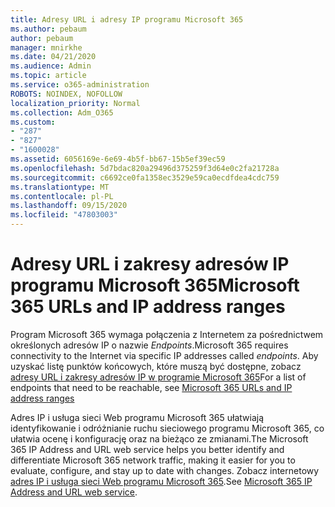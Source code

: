 ```yaml
---
title: Adresy URL i adresy IP programu Microsoft 365
ms.author: pebaum
author: pebaum
manager: mnirkhe
ms.date: 04/21/2020
ms.audience: Admin
ms.topic: article
ms.service: o365-administration
ROBOTS: NOINDEX, NOFOLLOW
localization_priority: Normal
ms.collection: Adm_O365
ms.custom:
- "287"
- "827"
- "1600028"
ms.assetid: 6056169e-6e69-4b5f-bb67-15b5ef39ec59
ms.openlocfilehash: 5d7bdac820a29496d375259f3d64e0c2fa21728a
ms.sourcegitcommit: c6692ce0fa1358ec3529e59ca0ecdfdea4cdc759
ms.translationtype: MT
ms.contentlocale: pl-PL
ms.lasthandoff: 09/15/2020
ms.locfileid: "47803003"
---
```

# <a name="microsoft-365-urls-and-ip-address-ranges"></a><span data-ttu-id="f76b9-102">Adresy URL i zakresy adresów IP programu Microsoft 365</span><span class="sxs-lookup"><span data-stu-id="f76b9-102">Microsoft 365 URLs and IP address ranges</span></span>

<span data-ttu-id="f76b9-103">Program Microsoft 365 wymaga połączenia z Internetem za pośrednictwem określonych adresów IP o nazwie *Endpoints*.</span><span class="sxs-lookup"><span data-stu-id="f76b9-103">Microsoft 365 requires connectivity to the Internet via specific IP addresses called *endpoints*.</span></span>
<span data-ttu-id="f76b9-104">Aby uzyskać listę punktów końcowych, które muszą być dostępne, zobacz [adresy URL i zakresy adresów IP w programie Microsoft 365](https://docs.microsoft.com/office365/enterprise/urls-and-ip-address-ranges)</span><span class="sxs-lookup"><span data-stu-id="f76b9-104">For a list of endpoints that need to be reachable, see [Microsoft 365 URLs and IP address ranges](https://docs.microsoft.com/office365/enterprise/urls-and-ip-address-ranges)</span></span> 

<span data-ttu-id="f76b9-105">Adres IP i usługa sieci Web programu Microsoft 365 ułatwiają identyfikowanie i odróżnianie ruchu sieciowego programu Microsoft 365, co ułatwia ocenę i konfigurację oraz na bieżąco ze zmianami.</span><span class="sxs-lookup"><span data-stu-id="f76b9-105">The Microsoft 365 IP Address and URL web service helps you better identify and differentiate Microsoft 365 network traffic, making it easier for you to evaluate, configure, and stay up to date with changes.</span></span> <span data-ttu-id="f76b9-106">Zobacz internetowy [adres IP i usługa sieci Web programu Microsoft 365](https://docs.microsoft.com/office365/enterprise/office-365-ip-web-service).</span><span class="sxs-lookup"><span data-stu-id="f76b9-106">See [Microsoft 365 IP Address and URL web service](https://docs.microsoft.com/office365/enterprise/office-365-ip-web-service).</span></span>